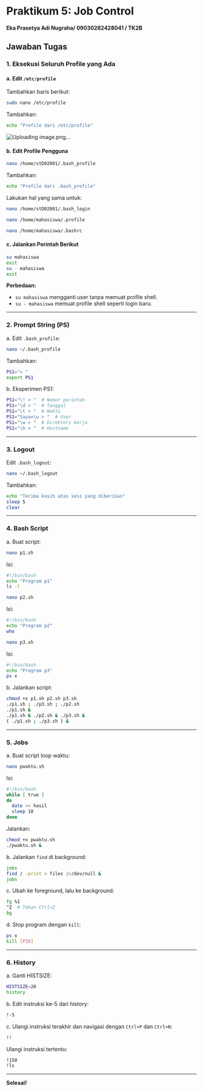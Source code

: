 # Praktikum 5: Job Control

**Eka Prasetya Adi Nugraha/ 09030282428041 / TK2B**

## Jawaban Tugas

### 1. Eksekusi Seluruh Profile yang Ada

#### a. Edit `/etc/profile`
Tambahkan baris berikut:
```bash
sudo nano /etc/profile
```
Tambahkan:
```bash
echo "Profile dari /etc/profile"
```
![Uploading image.png…]()


#### b. Edit Profile Pengguna
```bash
nano /home/stD02001/.bash_profile
```
Tambahkan:
```bash
echo "Profile dari .bash_profile"
```
Lakukan hal yang sama untuk:
```bash
nano /home/stD02001/.bash_login
```
```bash
nano /home/mahasiswa/.profile
```
```bash
nano /home/mahasiswa/.bashrc
```

#### c. Jalankan Perintah Berikut
```bash
su mahasiswa
exit
su - mahasiswa
exit
```
**Perbedaan:**
- `su mahasiswa` mengganti user tanpa memuat profile shell.
- `su - mahasiswa` memuat profile shell seperti login baru.

---

### 2. Prompt String (PS)

a. Edit `.bash_profile`:
```bash
nano ~/.bash_profile
```
Tambahkan:
```bash
PS1="> "
export PS1
```

b. Eksperimen PS1:
```bash
PS1="\! > "  # Nomor perintah
PS1="\d > "  # Tanggal
PS1="\t > "  # Waktu
PS1="Saya=\u > "  # User
PS1="\w > "  # Direktori kerja
PS1="\h > "  # Hostname
```

---

### 3. Logout
Edit `.bash_logout`:
```bash
nano ~/.bash_logout
```
Tambahkan:
```bash
echo "Terima kasih atas sesi yang diberikan"
sleep 5
clear
```

---

### 4. Bash Script

a. Buat script:
```bash
nano p1.sh
```
Isi:
```bash
#!/bin/bash
echo "Program p1"
ls -l
```

```bash
nano p2.sh
```
Isi:
```bash
#!/bin/bash
echo "Program p2"
who
```

```bash
nano p3.sh
```
Isi:
```bash
#!/bin/bash
echo "Program p3"
ps x
```

b. Jalankan script:
```bash
chmod +x p1.sh p2.sh p3.sh
./p1.sh ; ./p3.sh ; ./p2.sh
./p1.sh &
./p1.sh & ./p2.sh & ./p3.sh &
( ./p1.sh ; ./p3.sh ) &
```

---

### 5. Jobs

a. Buat script loop waktu:
```bash
nano pwaktu.sh
```
Isi:
```bash
#!/bin/bash
while [ true ]
do
  date >> hasil
  sleep 10
done
```
Jalankan:
```bash
chmod +x pwaktu.sh
./pwaktu.sh &
```

b. Jalankan `find` di background:
```bash
jobs
find / -print > files 2>/dev/null &
jobs
```

c. Ubah ke foreground, lalu ke background:
```bash
fg %1
^Z  # Tekan Ctrl+Z
bg
```

d. Stop program dengan `kill`:
```bash
ps x
kill [PID]
```

---

### 6. History

a. Ganti HISTSIZE:
```bash
HISTSIZE=20
history
```

b. Edit instruksi ke-5 dari history:
```bash
!-5
```

c. Ulangi instruksi terakhir dan navigasi dengan `Ctrl+P` dan `Ctrl+N`:
```bash
!!
```

Ulangi instruksi tertentu:
```bash
!150
!ls
```

---

**Selesai!**

